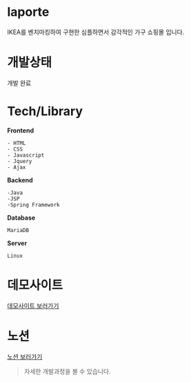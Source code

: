 # laporte

IKEA를 벤치마킹하여 구현한 심플하면서 감각적인 가구 쇼핑몰 입니다.

# 개발상태
개발 완료

# Tech/Library
**Frontend**

```
- HTML
- CSS
- Javascript
- Jquery
- Ajax
```
**Backend**

```
-Java
-JSP
-Spring Framework
```

**Database**

```
MariaDB
```

**Server**
```
Linux
```

# 데모사이트
[데모사이트 보러가기](http://itproject.ezenac.co.kr/laporte/)

# 노션
[노션 보러가기](https://butter-mechanic-726.notion.site/laporte-3985f377ab0e40379bf52f60dae360f1)
>자세한 개발과정을 볼 수 있습니다.








